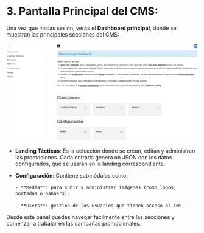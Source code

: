 # 3. Pantalla Principal del CMS:

Una vez que inicias sesión, verás el **Dashboard principal**, donde se muestran las principales secciones del CMS:

![Dashboard del CMS](images/Dashboard-CMS.png)

- **Landing Tácticas**:
  Es la colección donde se crean, editan y administran las promociones. Cada entrada genera un JSON con los datos configurados, que se usarán en la landing correspondiente.

- **Configuración**:
  Contiene submódulos como:

      - **Media**: para subir y administrar imágenes (como logos, portadas o banners).

      - **Users**: gestión de los usuarios que tienen acceso al CMS.

Desde este panel puedes navegar fácilmente entre las secciones y comenzar a trabajar en las campañas promocionales.
